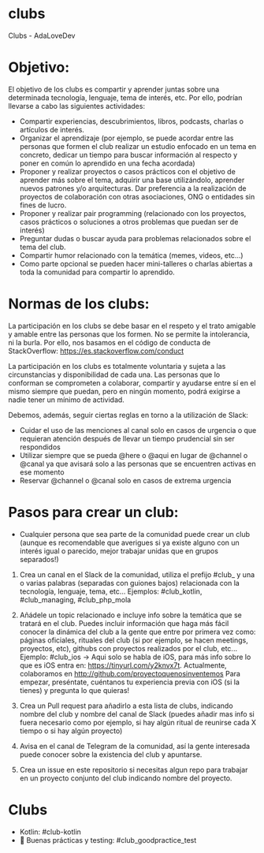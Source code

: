 # clubs
Clubs - AdaLoveDev


# Objetivo:

El objetivo de los clubs es compartir y aprender juntas sobre una determinada tecnología, lenguaje, tema de interés, etc. Por ello, podrían llevarse a cabo las siguientes actividades:
- Compartir experiencias, descubrimientos, libros, podcasts, charlas o artículos de interés.
- Organizar el aprendizaje (por ejemplo, se puede acordar entre las personas que formen el club realizar un estudio enfocado en un tema en concreto, dedicar un tiempo para buscar información al respecto y poner en común lo aprendido en una fecha acordada)
- Proponer y realizar proyectos o casos prácticos con el objetivo de aprender más sobre el tema, adquirir una base utilizándolo, aprender nuevos patrones y/o arquitecturas. Dar preferencia a la realización de proyectos de colaboración con otras asociaciones, ONG o entidades sin fines de lucro.
- Proponer y realizar pair programming (relacionado con los proyectos, casos prácticos o soluciones a otros problemas que puedan ser de interés)
- Preguntar dudas o buscar ayuda para problemas relacionados sobre el tema del club.
- Compartir humor relacionado con la temática (memes, videos, etc…)
- Como parte opcional se pueden hacer mini-talleres o charlas abiertas a toda la comunidad para compartir lo aprendido.

# Normas de los clubs:

La participación en los clubs se debe basar en el respeto y el trato amigable y amable entre las personas que los formen. No se permite la intolerancia, ni la burla. Por ello, nos basamos en el código de conducta de StackOverflow: https://es.stackoverflow.com/conduct

La participación en los clubs es totalmente voluntaria y sujeta a las circunstancias y disponibilidad de cada una. Las personas que lo conforman se comprometen a colaborar, compartir y ayudarse entre sí en el mismo siempre que puedan, pero en ningún momento, podrá exigirse a nadie tener un mínimo de actividad.

Debemos, además, seguir ciertas reglas en torno a la utilización de Slack:
- Cuidar el uso de las menciones al canal solo en casos de urgencia o que requieran atención después de llevar un tiempo prudencial sin ser respondidos
- Utilizar siempre que se pueda @here o @aqui en lugar de @channel o @canal ya que avisará solo a las personas que se encuentren activas en ese momento
- Reservar @channel o @canal solo en casos de extrema urgencia

# Pasos para crear un club:

- Cualquier persona que sea parte de la comunidad puede crear un club (aunque es recomendable que averigues si ya existe alguno con un interés igual o parecido, mejor trabajar unidas que en grupos separados!)

1. Crea un canal en el Slack de la comunidad, utiliza el prefijo #club_ y una o varias palabras (separadas con guiones bajos) relacionada con la tecnología, lenguaje, tema, etc…
Ejemplos: #club_kotlin, #club_managing, #club_php_mola

2. Añádele un topic relacionado e incluye info sobre la temática que se tratará en el club. Puedes incluir información que haga más fácil conocer la dinámica del club a la gente que entre por primera vez como: páginas oficiales, rituales del club (si por ejemplo, se hacen meetings, proyectos, etc), githubs con proyectos realizados por el club, etc...
Ejemplo: #club_ios -> Aqui solo se habla de iOS, para más info sobre lo que es iOS entra en: https://tinyurl.com/y2knvx7t. 
		Actualmente, colaboramos en http://github.com/proyectoquenosinventemos
		Para empezar, preséntate, cuéntanos tu experiencia previa con iOS (si la tienes) y pregunta lo que quieras!

3. Crea un Pull request para añadirlo a esta lista de clubs, indicando nombre del club y nombre del canal de Slack (puedes añadir mas info si fuera necesario como por ejemplo, si hay algún ritual de reunirse cada X tiempo o si hay algún proyecto)

4. Avisa en el canal de Telegram de la comunidad, así la gente interesada puede conocer sobre la existencia del club y apuntarse.

5. Crea un issue en este repositorio si necesitas algun repo para trabajar en un proyecto conjunto del club indicando nombre del proyecto.



# Clubs

- Kotlin: #club-kotlin
- 🦄 Buenas prácticas y testing: #club_goodpractice_test


